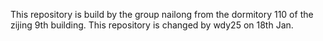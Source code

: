 This repository is build by the group nailong from the dormitory 110 of the zijing 9th building.
This repository is changed by wdy25 on 18th Jan.